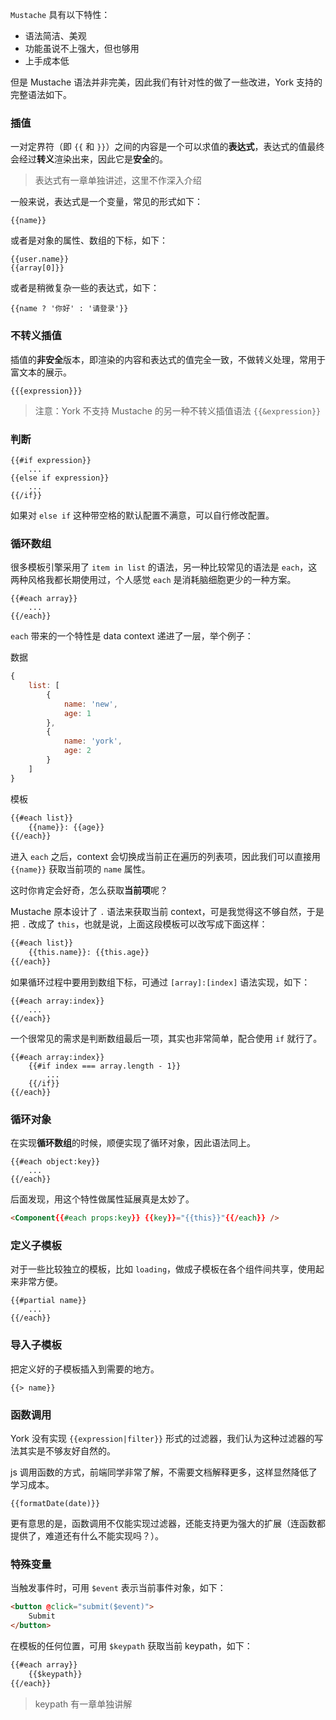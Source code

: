 `Mustache` 具有以下特性：

* 语法简洁、美观
* 功能虽说不上强大，但也够用
* 上手成本低

但是 Mustache 语法并非完美，因此我们有针对性的做了一些改进，York 支持的完整语法如下。

### 插值

一对定界符（即 `{{` 和 `}}`）之间的内容是一个可以求值的**表达式**，表达式的值最终会经过**转义**渲染出来，因此它是**安全**的。

> 表达式有一章单独讲述，这里不作深入介绍

一般来说，表达式是一个变量，常见的形式如下：

```
{{name}}
```

或者是对象的属性、数组的下标，如下：

```
{{user.name}}
{{array[0]}}
```

或者是稍微复杂一些的表达式，如下：

```
{{name ? '你好' : '请登录'}}
```

### 不转义插值

插值的**非安全**版本，即渲染的内容和表达式的值完全一致，不做转义处理，常用于富文本的展示。

```
{{{expression}}}
```

> 注意：York 不支持 Mustache 的另一种不转义插值语法 `{{&expression}}`

### 判断


```
{{#if expression}}
    ...
{{else if expression}}
    ...
{{/if}}
```

如果对 `else if` 这种带空格的默认配置不满意，可以自行修改配置。

### 循环数组

很多模板引擎采用了 `item in list` 的语法，另一种比较常见的语法是 `each`，这两种风格我都长期使用过，个人感觉 `each` 是消耗脑细胞更少的一种方案。

```
{{#each array}}
    ...
{{/each}}
```

`each` 带来的一个特性是 data context 递进了一层，举个例子：

数据

```javascript
{
    list: [
        {
            name: 'new',
            age: 1
        },
        {
            name: 'york',
            age: 2
        }
    ]
}
```

模板

```html
{{#each list}}
    {{name}}: {{age}}
{{/each}}
```

进入 `each` 之后，context 会切换成当前正在遍历的列表项，因此我们可以直接用 `{{name}}` 获取当前项的 `name` 属性。

这时你肯定会好奇，怎么获取**当前项**呢？

Mustache 原本设计了 `.` 语法来获取当前 context，可是我觉得这不够自然，于是把 `.` 改成了 `this`，也就是说，上面这段模板可以改写成下面这样：


```html
{{#each list}}
    {{this.name}}: {{this.age}}
{{/each}}
```

如果循环过程中要用到数组下标，可通过 `[array]:[index]` 语法实现，如下：

```
{{#each array:index}}
    ...
{{/each}}
```

一个很常见的需求是判断数组最后一项，其实也非常简单，配合使用 `if` 就行了。

```
{{#each array:index}}
    {{#if index === array.length - 1}}
        ...
    {{/if}}
{{/each}}
```

### 循环对象

在实现**循环数组**的时候，顺便实现了循环对象，因此语法同上。

```
{{#each object:key}}
    ...
{{/each}}
```

后面发现，用这个特性做属性延展真是太妙了。

```html
<Component{{#each props:key}} {{key}}="{{this}}"{{/each}} />
```

### 定义子模板

对于一些比较独立的模板，比如 `loading`，做成子模板在各个组件间共享，使用起来非常方便。

```
{{#partial name}}
    ...
{{/each}}
```

### 导入子模板

把定义好的子模板插入到需要的地方。

```
{{> name}}
```

### 函数调用

York 没有实现 `{{expression|filter}}` 形式的过滤器，我们认为这种过滤器的写法其实是不够友好自然的。

js 调用函数的方式，前端同学非常了解，不需要文档解释更多，这样显然降低了学习成本。

```
{{formatDate(date)}}
```

更有意思的是，函数调用不仅能实现过滤器，还能支持更为强大的扩展（连函数都提供了，难道还有什么不能实现吗？）。

### 特殊变量

当触发事件时，可用 `$event` 表示当前事件对象，如下：

```html
<button @click="submit($event)">
    Submit
</button>
```

在模板的任何位置，可用 `$keypath` 获取当前 keypath，如下：

```html
{{#each array}}
    {{$keypath}}
{{/each}}
```

> keypath 有一章单独讲解